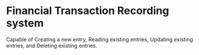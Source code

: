 # Financial Transaction Recording system
Capable of Creating a new entry, Reading existing entries, Updating existing entries, and Deleting existing entries.

